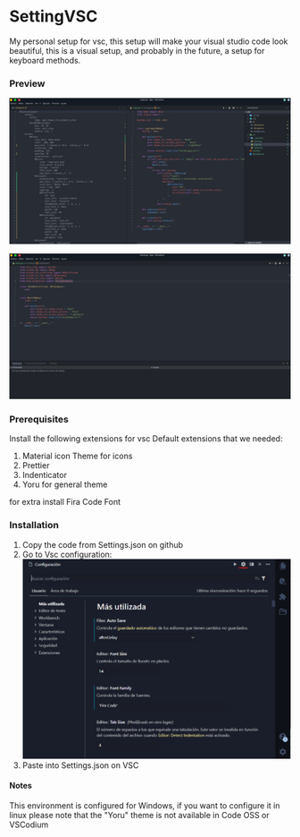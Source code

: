 # SettingVSC

My personal setup for vsc, this setup will make your visual studio code look beautiful, this is a visual setup, and probably in the future, a setup for keyboard methods.

### Preview

![author: AdelGann](public/image2.png)

![author: AdelGann](public/image3.png)

### Prerequisites

Install the following extensions for vsc
Default extensions that we needed:

1. Material icon Theme for icons
2. Prettier
3. Indenticator
4. Yoru for general theme

for extra install Fira Code Font

### Installation

1. Copy the code from Settings.json on github
2. Go to Vsc configuration: ![author: AdelGann](public/image1.png)
3. Paste into Settings.json on VSC

#### Notes
This environment is configured for Windows, if you want to configure it in linux please note that the "Yoru" theme is not available in Code OSS or VSCodium
